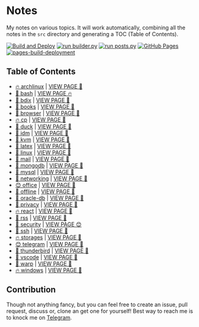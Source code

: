 # Notes

My notes on various topics. It will work automatically, combining all the notes in the `src` directory and generating a TOC (Table of Contents).

[![Build and Deploy](https://github.com/SharafatKarim/notes/actions/workflows/action.yml/badge.svg)](https://github.com/SharafatKarim/notes/actions/workflows/action.yml)
[![run builder.py](https://github.com/SharafatKarim/notes/actions/workflows/action.yml/badge.svg)](https://github.com/SharafatKarim/notes/actions/workflows/action.yml)
[![run posts.py](https://github.com/SharafatKarim/notes/actions/workflows/posts.yml/badge.svg)](https://github.com/SharafatKarim/notes/actions/workflows/posts.yml)
[![GitHub Pages](https://github.com/SharafatKarim/notes/actions/workflows/gh-pages.yml/badge.svg)](https://github.com/SharafatKarim/notes/actions/workflows/gh-pages.yml)
[![pages-build-deployment](https://github.com/SharafatKarim/notes/actions/workflows/pages/pages-build-deployment/badge.svg)](https://github.com/SharafatKarim/notes/actions/workflows/pages/pages-build-deployment)


## Table of Contents

- [🔥 archlinux](src/archlinux.md) | <a href='https://sharafat.is-a.dev/notes/archlinux' target='_blank'>VIEW PAGE 🌈</a>
- [🌈 bash](src/bash.md) | <a href='https://sharafat.is-a.dev/notes/bash' target='_blank'>VIEW PAGE 🔥</a>
- [🎸 bdix](src/bdix.md) | <a href='https://sharafat.is-a.dev/notes/bdix' target='_blank'>VIEW PAGE 🌈</a>
- [🎸 books](src/books.md) | <a href='https://sharafat.is-a.dev/notes/books' target='_blank'>VIEW PAGE 👾</a>
- [👾 browser](src/browser.md) | <a href='https://sharafat.is-a.dev/notes/browser' target='_blank'>VIEW PAGE 👾</a>
- [🔥 cp](src/cp.md) | <a href='https://sharafat.is-a.dev/notes/cp' target='_blank'>VIEW PAGE 🚀</a>
- [🤖 duck](src/duck.md) | <a href='https://sharafat.is-a.dev/notes/duck' target='_blank'>VIEW PAGE 🚀</a>
- [🚀 idm](src/idm.md) | <a href='https://sharafat.is-a.dev/notes/idm' target='_blank'>VIEW PAGE 🤖</a>
- [🍕 kvm](src/kvm.md) | <a href='https://sharafat.is-a.dev/notes/kvm' target='_blank'>VIEW PAGE 🚀</a>
- [🌈 latex](src/latex.md) | <a href='https://sharafat.is-a.dev/notes/latex' target='_blank'>VIEW PAGE 🚀</a>
- [🎸 linux](src/linux.md) | <a href='https://sharafat.is-a.dev/notes/linux' target='_blank'>VIEW PAGE 🍕</a>
- [🎸 mail](src/mail.md) | <a href='https://sharafat.is-a.dev/notes/mail' target='_blank'>VIEW PAGE 🌈</a>
- [🌟 mongodb](src/mongodb.md) | <a href='https://sharafat.is-a.dev/notes/mongodb' target='_blank'>VIEW PAGE 🎉</a>
- [👾 mysql](src/mysql.md) | <a href='https://sharafat.is-a.dev/notes/mysql' target='_blank'>VIEW PAGE 🌟</a>
- [🍕 networking](src/networking.md) | <a href='https://sharafat.is-a.dev/notes/networking' target='_blank'>VIEW PAGE 🌈</a>
- [😊 office](src/office.md) | <a href='https://sharafat.is-a.dev/notes/office' target='_blank'>VIEW PAGE 🌟</a>
- [👾 offline](src/offline.md) | <a href='https://sharafat.is-a.dev/notes/offline' target='_blank'>VIEW PAGE 🤖</a>
- [🍕 oracle-db](src/oracle-db.md) | <a href='https://sharafat.is-a.dev/notes/oracle-db' target='_blank'>VIEW PAGE 🎸</a>
- [🎸 privacy](src/privacy.md) | <a href='https://sharafat.is-a.dev/notes/privacy' target='_blank'>VIEW PAGE 🌟</a>
- [🔥 react](src/react.md) | <a href='https://sharafat.is-a.dev/notes/react' target='_blank'>VIEW PAGE 🌈</a>
- [🚀 rss](src/rss.md) | <a href='https://sharafat.is-a.dev/notes/rss' target='_blank'>VIEW PAGE 🚀</a>
- [🍕 security](src/security.md) | <a href='https://sharafat.is-a.dev/notes/security' target='_blank'>VIEW PAGE 😊</a>
- [🍕 ssh](src/ssh.md) | <a href='https://sharafat.is-a.dev/notes/ssh' target='_blank'>VIEW PAGE 🎸</a>
- [🔥 storages](src/storages.md) | <a href='https://sharafat.is-a.dev/notes/storages' target='_blank'>VIEW PAGE 👾</a>
- [😊 telegram](src/telegram.md) | <a href='https://sharafat.is-a.dev/notes/telegram' target='_blank'>VIEW PAGE 🌈</a>
- [🍕 thunderbird](src/thunderbird.md) | <a href='https://sharafat.is-a.dev/notes/thunderbird' target='_blank'>VIEW PAGE 🚀</a>
- [🌟 vscode](src/vscode.md) | <a href='https://sharafat.is-a.dev/notes/vscode' target='_blank'>VIEW PAGE 🤖</a>
- [🌟 warp](src/warp.md) | <a href='https://sharafat.is-a.dev/notes/warp' target='_blank'>VIEW PAGE 👾</a>
- [🔥 windows](src/windows.md) | <a href='https://sharafat.is-a.dev/notes/windows' target='_blank'>VIEW PAGE 👾</a>

## Contribution

Though not anything fancy, but you can feel free to create an issue, pull request, discuss or, clone an get one for yourself!
Best way to reach me is to knock me on [Telegram](https://t.me/SharafatKarim).

